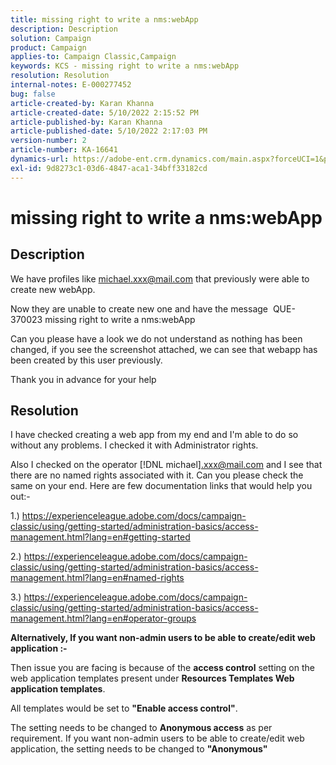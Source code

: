 ```yaml
---
title: missing right to write a nms:webApp
description: Description
solution: Campaign
product: Campaign
applies-to: Campaign Classic,Campaign
keywords: KCS - missing right to write a nms:webApp
resolution: Resolution
internal-notes: E-000277452
bug: false
article-created-by: Karan Khanna
article-created-date: 5/10/2022 2:15:52 PM
article-published-by: Karan Khanna
article-published-date: 5/10/2022 2:17:03 PM
version-number: 2
article-number: KA-16641
dynamics-url: https://adobe-ent.crm.dynamics.com/main.aspx?forceUCI=1&pagetype=entityrecord&etn=knowledgearticle&id=8fb70db0-6bd0-ec11-a7b5-00224809c556
exl-id: 9d8273c1-03d6-4847-aca1-34bff33182cd
---
```

# missing right to write a nms:webApp

## Description


We have profiles like michael.xxx@mail.com that previously were able to create new webApp.

Now they are unable to create new one and have the message  QUE-370023 missing right to write a nms:webApp

Can you please have a look we do not understand as nothing has been changed,
if you see the screenshot attached, we can see that webapp has been created by this user previously.

Thank you in advance for your help


## Resolution


I have checked creating a web app from my end and I'm able to do so without any problems. I checked it with Administrator rights.

Also I checked on the operator [!DNL michael].xxx@mail.com and I see that there are no named rights associated with it. Can you please check the same on your end. Here are few documentation links that would help you out:-

1.) https://experienceleague.adobe.com/docs/campaign-classic/using/getting-started/administration-basics/access-management.html?lang=en#getting-started

2.) https://experienceleague.adobe.com/docs/campaign-classic/using/getting-started/administration-basics/access-management.html?lang=en#named-rights

3.) https://experienceleague.adobe.com/docs/campaign-classic/using/getting-started/administration-basics/access-management.html?lang=en#operator-groups



<b>Alternatively, If you want non-admin users to be able to create/edit web application :-</b>

Then issue you are facing is because of the <b>access control</b> setting on the web application templates present under <b>Resources  Templates  Web application templates</b>.

All templates would be set to <b>"Enable access control"</b>.

The setting needs to be changed to <b>Anonymous access</b> as per requirement. If you want non-admin users to be able to create/edit web application, the setting needs to be changed to <b>"Anonymous"</b>
